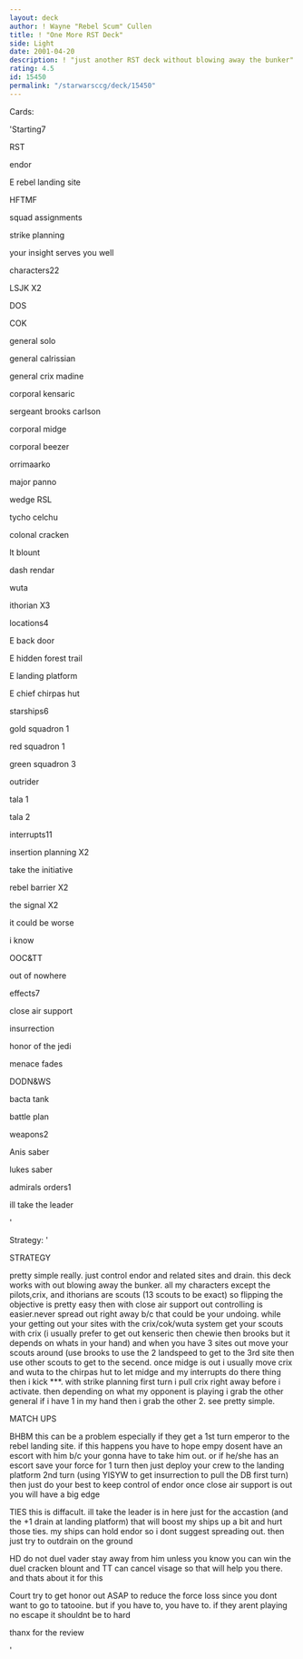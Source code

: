 ```yaml
---
layout: deck
author: ! Wayne "Rebel Scum" Cullen
title: ! "One More RST Deck"
side: Light
date: 2001-04-20
description: ! "just another RST deck without blowing away the bunker"
rating: 4.5
id: 15450
permalink: "/starwarsccg/deck/15450"
---
```

Cards: 

'Starting7 

RST 

endor 

E rebel landing site 

HFTMF 

squad assignments 

strike planning 

your insight serves you well 


characters22 

LSJK X2 

DOS 

COK 

general solo 

general calrissian 

general crix madine 

corporal kensaric 

sergeant brooks carlson 

corporal midge 

corporal beezer 

orrimaarko 

major panno 

wedge RSL 

tycho celchu 

colonal cracken 

lt blount 

dash rendar 

wuta 

ithorian X3 


locations4 

E back door 

E hidden forest trail 

E landing platform 

E chief chirpas hut 


starships6 

gold squadron 1 

red squadron 1 

green squadron 3 

outrider 

tala 1 

tala 2 


interrupts11 

insertion planning X2 

take the initiative 

rebel barrier X2 

the signal X2 

it could be worse 

i know 

OOC&TT 

out of nowhere 


effects7 

close air support 

insurrection 

honor of the jedi 

menace fades 

DODN&WS 

bacta tank 

battle plan 


weapons2 

Anis saber 

lukes saber 


admirals orders1 

ill take the leader 

'

Strategy: '

STRATEGY 

pretty simple really. just control endor and related sites and drain. this deck works with out blowing away the bunker. all my characters except the pilots,crix, and ithorians are scouts (13 scouts to be exact) so flipping the objective is pretty easy then with close air support out controlling is easier.never spread out right away b/c that could be your undoing. while your getting out your sites with the crix/cok/wuta system get your scouts with crix (i usually prefer to get out kenseric then chewie then brooks but it depends on whats in your hand) and when you have 3 sites out move your scouts around (use brooks to use the 2 landspeed to get to the 3rd site then use other scouts to get to the secend. once midge is out i usually move crix and wuta to the chirpas hut to let midge and my interrupts do there thing then i kick ***. with strike planning first turn i pull crix right away before i activate. then depending on what my opponent is playing i grab the other general if i have 1 in my hand then i grab the other 2. see pretty simple. 


MATCH UPS 


BHBM this can be a problem especially if they get a 1st turn emperor to the rebel landing site. if this happens you have to hope empy dosent have an escort with him b/c your gonna have to take him out. or if he/she has an escort save your force for 1 turn then just deploy your crew to the landing platform 2nd turn (using YISYW to get insurrection to pull the DB first turn) then just do your best to keep control of endor once close air support is out you will have a big edge 


TIES this is diffacult. ill take the leader is in here just for the accastion (and the +1 drain at landing platform) that will boost my ships up a bit and hurt those ties. my ships can hold endor so i dont suggest spreading out. then just try to outdrain on the ground 


HD do not duel vader stay away from him unless you know you can win the duel cracken blount and TT can cancel visage so that will help you there. and thats about it for this 


Court try to get honor out ASAP to reduce the force loss since you dont want to go to tatooine. but if you have to, you have to. if they arent playing no escape it shouldnt be to hard 


thanx for the review 

'
